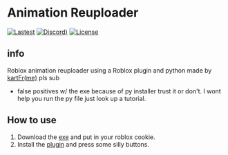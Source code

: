 # Animation Reuploader
[![Lastest](https://img.shields.io/github/v/release/kartfr/Auto-Animation-Reuploader)](https://github.com/kartFr/Auto-Animation-Stealer/releases/latest)
[![Discord](https://img.shields.io/discord/1238572493925646347?label=Discord))](https://discord.gg/DhdCWJukWn)
[![License](https://img.shields.io/github/license/kartFr/Auto-Animation-Reuploader)](https://github.com/kartFr/Auto-Animation-Reuploader?tab=GPL-3.0-1-ov-file)





## info
Roblox animation reuploader using a Roblox plugin and python
made by [kartFr(me)](https://www.youtube.com/channel/UCj0gxlFS3Av3Fweou2BhEdw) pls sub
- false positives w/ the exe because of py installer trust it or don't. I wont help you run the py file just look up a tutorial.

## How to use
1. Download the [exe](https://github.com/kartFr/Auto-Animation-Stealer/releases/latest) and put in your roblox cookie.
2. Install the [plugin](https://create.roblox.com/marketplace/asset/15358287993/AnimationStealer%3Fkeyword=&pageNumber=&pagePosition=) and press some silly buttons.
